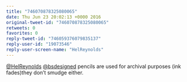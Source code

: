 ```yaml
---
title: "746070878325080065"
date: Thu Jun 23 20:02:13 +0000 2016
original-tweet-id: "746070878325080065"
retweets: 0
favorites: 0
reply-tweet-id: "746059376079835137"
reply-user-id: "19073546"
reply-user-screen-name: "HelReynolds"
---
```

<a href="https://twitter.com/HelReynolds">@HelReynolds</a> <a href="https://twitter.com/bsdesigned">@bsdesigned</a> pencils are used for archival purposes (ink fades)they don’t smudge either.
